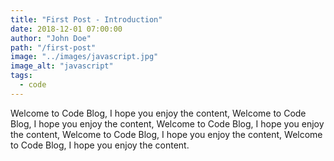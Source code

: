 ```yaml
---
title: "First Post - Introduction"
date: 2018-12-01 07:00:00
author: "John Doe"
path: "/first-post"
image: "../images/javascript.jpg"
image_alt: "javascript"
tags:
  - code
---
```


Welcome to Code Blog, I hope you enjoy the content, Welcome to Code Blog, I hope you enjoy the content, Welcome to Code Blog, I hope you enjoy the content, Welcome to Code Blog, I hope you enjoy the content, Welcome to Code Blog, I hope you enjoy the content.
